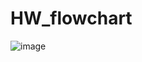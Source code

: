 # HW_flowchart

![image](https://user-images.githubusercontent.com/104380929/178233167-3aa31384-dfc9-44a8-8677-0b716119b9e2.png)
